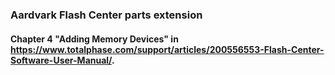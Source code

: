 ### Aardvark Flash Center parts extension

#### Chapter 4 "Adding Memory Devices" in https://www.totalphase.com/support/articles/200556553-Flash-Center-Software-User-Manual/.
